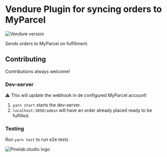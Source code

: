 # Vendure Plugin for syncing orders to MyParcel

![Vendure version](https://img.shields.io/npm/dependency-version/vendure-plugin-google-cloud-tasks/dev/@vendure/core)

Sends orders to MyParcel on fulfillment.

## Contributing

Contributions always welcome!

### Dev-server

:warning: This will update the webhook in de configured MyParcel account!

1. `yarn start` starts the dev-server.
2. `localhost:3050/admin` will have an order already placed ready to be fulfilled.

### Testing

Run `yarn test` to run e2e tests

![Pinelab.studio logo](https://pinelab.studio/pinelab_logo.png)
